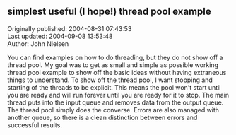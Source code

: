 ## simplest useful (I hope!) thread pool example  
Originally published: 2004-08-31 07:43:53  
Last updated: 2004-09-08 13:53:48  
Author: John Nielsen  
  
You can find examples on how to do threading, but they do not show off a thread pool. My goal was to get as small and simple as possible working thread pool example to show off the basic ideas without having extraneous things to understand.  To show off the thread pool, I want stopping and starting of the threads to be explicit. This means the pool won't start until you are ready and will run forever until you are ready for it to stop. The main thread puts into the input queue and removes data from the output queue. The thread pool simply does the converse. Errors are also managed with another queue, so there is a clean distinction between errors and successful results.